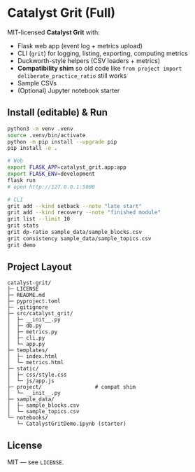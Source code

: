 # Catalyst Grit (Full)

MIT-licensed **Catalyst Grit** with:
- Flask web app (event log + metrics upload)
- CLI (`grit`) for logging, listing, exporting, computing metrics
- Duckworth-style helpers (CSV loaders + metrics)
- **Compatibility shim** so old code like `from project import deliberate_practice_ratio` still works
- Sample CSVs
- (Optional) Jupyter notebook starter

## Install (editable) & Run

```bash
python3 -m venv .venv
source .venv/bin/activate
python -m pip install --upgrade pip
pip install -e .

# Web
export FLASK_APP=catalyst_grit.app:app
export FLASK_ENV=development
flask run
# open http://127.0.0.1:5000

# CLI
grit add --kind setback --note "late start"
grit add --kind recovery --note "finished module"
grit list --limit 10
grit stats
grit dp-ratio sample_data/sample_blocks.csv
grit consistency sample_data/sample_topics.csv
grit demo
```

## Project Layout
```
catalyst-grit/
├─ LICENSE
├─ README.md
├─ pyproject.toml
├─ .gitignore
├─ src/catalyst_grit/
│  ├─ __init__.py
│  ├─ db.py
│  ├─ metrics.py
│  ├─ cli.py
│  └─ app.py
├─ templates/
│  ├─ index.html
│  └─ metrics.html
├─ static/
│  ├─ css/style.css
│  └─ js/app.js
├─ project/                 # compat shim
│  └─ __init__.py
├─ sample_data/
│  ├─ sample_blocks.csv
│  └─ sample_topics.csv
└─ notebooks/
   └─ CatalystGritDemo.ipynb (starter)
```

## License
MIT — see `LICENSE`.
